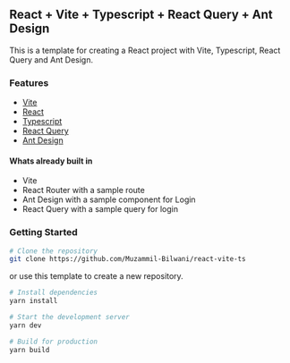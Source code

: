 ## React + Vite + Typescript + React Query + Ant Design

This is a template for creating a React project with Vite, Typescript, React Query and Ant Design.

### Features

- [Vite](https://vitejs.dev/)
- [React](https://reactjs.org/)
- [Typescript](https://www.typescriptlang.org/)
- [React Query](https://react-query.tanstack.com/)
- [Ant Design](https://ant.design/)

#### Whats already built in

- Vite
- React Router with a sample route
- Ant Design with a sample component for Login
- React Query with a sample query for login

### Getting Started

```bash
# Clone the repository
git clone https://github.com/Muzammil-Bilwani/react-vite-ts
```

or use this template to create a new repository.

```bash
# Install dependencies
yarn install
```

```bash
# Start the development server
yarn dev
```

```bash
# Build for production
yarn build
```
